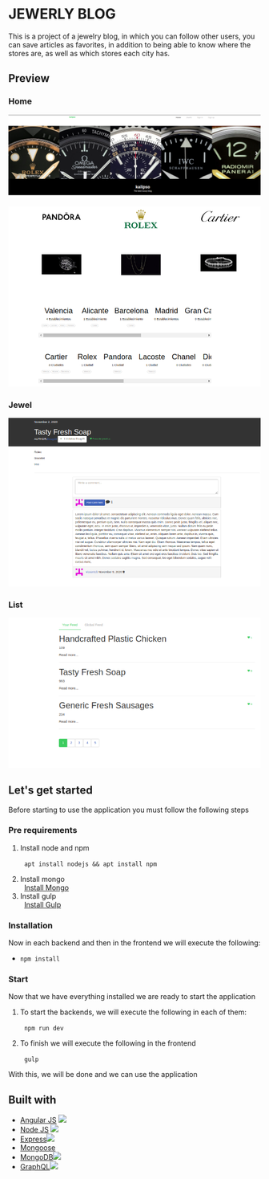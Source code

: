 # JEWERLY BLOG
<p>This is a project of a jewelry blog, in which you can follow other users, you can save articles as favorites, in addition to being able to know where the stores are, as well as which stores each city has.</p>

<h2>Preview</h2>

<h3>Home</h3>
<img src="img/home.png">
<p  align="center" ><img src="img/home1.png"></p>

<h3>Jewel</h3>
<p  align="center" ><img src="img/jewel.png"></p>

<h3>List</h3>
<p  align="center" ><img src="img/list.png"></p>

<h2>Let's get started</h2>
<p>Before starting to use the application you must follow the following steps</p>

<h3>Pre requirements </h3>
<ol>
<li>Install node and npm</li>

&nbsp; ```apt install nodejs && apt install npm```

<li>Install mongo</li>
&nbsp; <a href="https://www.digitalocean.com/community/tutorials/como-instalar-mongodb-en-ubuntu-18-04-es">Install Mongo</a>

<li>Install gulp</li>
&nbsp <a href="https://tecadmin.net/install-gulp-js-on-ubuntu/">Install Gulp</a>
</ol>

<h3>Installation</h3>
<p>Now in each backend and then in the frontend we will execute the following:</p>
<ul>
<li> 

```npm install```

</li>
</ul>

<h3>Start</h3>
<p>Now that we have everything installed we are ready to start the application</p>
<ol>
<li>To start the backends, we will execute the following in each of them:</li>

&nbsp; ``` npm run dev ```

<li>To finish we will execute the following in the frontend</li>

&nbsp; ``` gulp ```

</ol>

<p>With this, we will be done and we can use the application</p>

<h2>Built with</h2>
<ul>
<li><a href="https://angularjs.org/">Angular JS</a> <img  style="width:25px;" src="https://www.shareicon.net/data/256x256/2016/07/10/119875_development_512x512.png"></li> 
<li><a href="https://nodejs.org/es/">Node JS</a> <img  style="width:25px;" src="https://cdn.iconscout.com/icon/free/png-256/node-js-1174925.png"> </li>
<li><a href="https://expressjs.com/es/">Express</a><img  style="width:25px;" src="https://miro.medium.com/max/365/1*Jr3NFSKTfQWRUyjblBSKeg.png"> </li>
<li><a href="https://mongoosejs.com/">Mongoose</a></li>
<li><a href="https://www.mongodb.com/es">MongoDB</a><img  style="width:25px;" src="https://3.bp.blogspot.com/-jfCUhqOXTzo/V5zXSe9k18I/AAAAAAAAAGo/iJbE8UMVrlUmO0VPbrHd0Cn8JgtVsd7IgCLcB/s1600/mongodb.png"> </li>
<li><a href="https://graphql.org/">GraphQL</a><img  style="width:25px;" src="https://d2eip9sf3oo6c2.cloudfront.net/tags/images/000/001/034/square_256/graphqllogo.png"> </li>
</ul>


